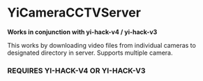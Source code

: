 # **YiCameraCCTVServer**

**Works in conjunction with yi-hack-v4 / yi-hack-v3**

This works by downloading video files from individual cameras to designated directory in server. Supports multiple camera.



### **REQUIRES YI-HACK-V4 OR YI-HACK-V3**